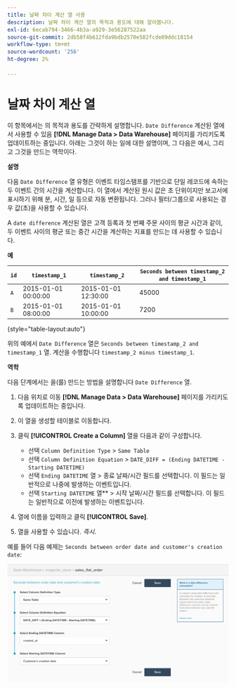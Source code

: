 ```yaml
---
title: 날짜 차이 계산 열 사용
description: 날짜 차이 계산 열의 목적과 용도에 대해 알아봅니다.
exl-id: 6ecab794-3466-4b3a-a929-3e56287522aa
source-git-commit: 2db58f4b612fda9bdb2570e582fcde89ddc18154
workflow-type: tm+mt
source-wordcount: '256'
ht-degree: 2%

---
```


# 날짜 차이 계산 열

이 항목에서는 의 목적과 용도를 간략하게 설명합니다. `Date Difference` 계산된 열에서 사용할 수 있음 **[!DNL Manage Data > Data Warehouse]** 페이지를 가리키도록 업데이트하는 중입니다. 아래는 그것이 하는 일에 대한 설명이며, 그 다음은 예시, 그리고 그것을 만드는 역학이다.

**설명**

다음 `Date Difference` 열 유형은 이벤트 타임스탬프를 기반으로 단일 레코드에 속하는 두 이벤트 간의 시간을 계산합니다. 이 열에서 계산된 원시 값은 초 단위이지만 보고서에 표시하기 위해 분, 시간, 일 등으로 자동 변환됩니다. 그러나 필터/그룹으로 사용되는 경우 값(초)을 사용할 수 있습니다.

A `date difference` 계산된 열은 고객 등록과 첫 번째 주문 사이의 평균 시간과 같이, 두 이벤트 사이의 평균 또는 중간 시간을 계산하는 지표를 만드는 데 사용할 수 있습니다.

**예**

| **`id`** | **`timestamp_1`** | **`timestamp_2`** | **`Seconds between timestamp_2 and timestamp_1`** |
|--- |--- |--- |--- |
| `A` | 2015-01-01 00:00:00 | 2015-01-01 12:30:00 | 45000 |
| `B` | 2015-01-01 08:00:00 | 2015-01-01 10:00:00 | 7200 |

{style="table-layout:auto"}


위의 예에서 `Date Difference` 열은 `Seconds between timestamp_2 and timestamp_1` 열. 계산을 수행합니다 `timestamp_2 minus timestamp_1`.

**역학**

다음 단계에서는 을(를) 만드는 방법을 설명합니다 `Date Difference` 열.

1. 다음 위치로 이동 **[!DNL Manage Data > Data Warehouse]** 페이지를 가리키도록 업데이트하는 중입니다.
1. 이 열을 생성할 테이블로 이동합니다.
1. 클릭 **[!UICONTROL Create a Column]** 열을 다음과 같이 구성합니다.
   * 선택 `Column Definition Type` > `Same Table`
   * 선택 `Column Definition Equation` > `DATE_DIFF = (Ending DATETIME - Starting DATETIME)`
   * 선택 `Ending DATETIME` 열 > 종료 날짜/시간 필드를 선택합니다. 이 필드는 일반적으로 나중에 발생하는 이벤트입니다.
   * 선택 `Starting DATETIME` 열** > 시작 날짜/시간 필드를 선택합니다. 이 필드는 일반적으로 이전에 발생하는 이벤트입니다.

1. 열에 이름을 입력하고 클릭 **[!UICONTROL Save]**.
1. 열을 사용할 수 있습니다. *즉시*.

예를 들어 다음 예제는 `Seconds between order date and customer's creation date`:

![](../../assets/date_diff.png)
